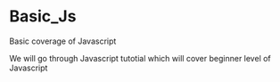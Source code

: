 # Basic_Js
Basic coverage of Javascript

We will go through Javascript tutotial which will cover beginner level of Javascript
